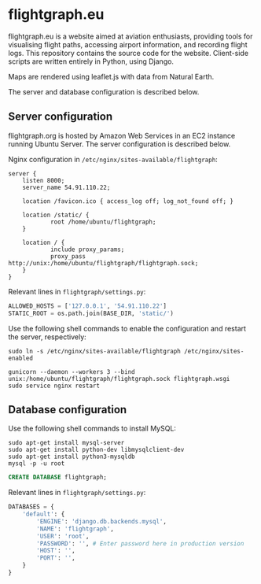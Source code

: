 # flightgraph.eu

flightgraph.eu is a website aimed at aviation enthusiasts, providing tools for visualising flight paths, accessing airport information, and recording flight logs. This repository contains the source code for the website. Client-side scripts are written entirely in Python, using Django.

Maps are rendered using leaflet.js with data from Natural Earth.

The server and database configuration is described below.

## Server configuration

flightgraph.org is hosted by Amazon Web Services in an EC2 instance running 
Ubuntu Server. The server configuration is described below.

Nginx configuration in `/etc/nginx/sites-available/flightgraph`:

```nginx
server {
    listen 8000;
    server_name 54.91.110.22;

    location /favicon.ico { access_log off; log_not_found off; }

    location /static/ {
            root /home/ubuntu/flightgraph;
    }

    location / {
            include proxy_params;
            proxy_pass http://unix:/home/ubuntu/flightgraph/flightgraph.sock;
    }
}
```

Relevant lines in `flightgraph/settings.py`:

```python
ALLOWED_HOSTS = ['127.0.0.1', '54.91.110.22']
STATIC_ROOT = os.path.join(BASE_DIR, 'static/')
```

Use the following shell commands to enable the configuration and restart the server, respectively:

```shell
sudo ln -s /etc/nginx/sites-available/flightgraph /etc/nginx/sites-enabled
```

```shell
gunicorn --daemon --workers 3 --bind unix:/home/ubuntu/flightgraph/flightgraph.sock flightgraph.wsgi
sudo service nginx restart
```

## Database configuration

Use the following shell commands to install MySQL:

```shell
sudo apt-get install mysql-server
sudo apt-get install python-dev libmysqlclient-dev
sudo apt-get install python3-mysqldb
mysql -p -u root
```

```sql
CREATE DATABASE flightgraph;
```

Relevant lines in `flightgraph/settings.py`:

```python
DATABASES = {
    'default': {
        'ENGINE': 'django.db.backends.mysql',
        'NAME': 'flightgraph',
        'USER': 'root',
        'PASSWORD': '', # Enter password here in production version
        'HOST': '',
        'PORT': '',
    }
}
```

